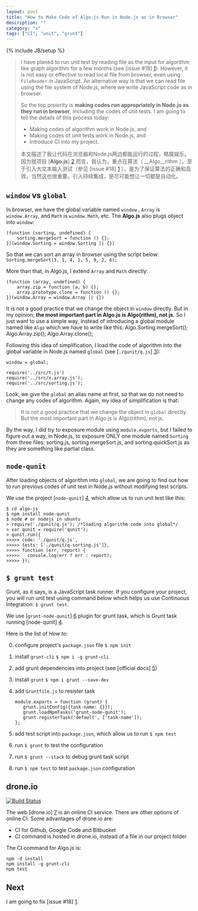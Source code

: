 ```yaml
---
layout: post
title: "How to Make Code of Algo.js Run in Node.js as in Browser"
description: ""
category: "x"
tags: ["CI", "unit", "grunt"]
---
```

{% include JB/setup %}

> I have planed to run unit test by reading file as the input for algorithm like graph algorithm for a few months (see [issue #18] [1]). However, it is not easy or effective to read local file from browser, even using `FileReader` in JavaScript. An alternative way is that we can read file  using the file system of Node.js, where we write JavaScript code as in browser.
>
> So the top proiority is __making codes run appropriately in Node.js as they run in browser__, including the codes of unit tests. I am going to tell the details of this process today:
>
> * Making codes of algorithm work in Node.js, and
> * Making codes of unit tests work in Node.js, and
> * Introduce CI into my project.
>
>
> 本文描述了我让代码在浏览器和Node.js两边都能运行的过程，略属娱乐。因为就项目 [__Algo.js__] [2] 而言，我认为，重点在算法（ __Algo__rithm ）。至于引入大文本输入测试（参见 [issue #18] [1] ），是为了保证算法的正确和高效，当然这也很重要。引入持续集成，是尽可能想让一切都是自动化。

<!--more-->

## `window` vs `global`
In browser, we have the global variable named `window` , `Array` is `window.Array`, and `Math` is `window.Math`, etc. The __Algo.js__ also plugs object into `window`: 

    (function (sorting, undefined) {
        sorting.mergeSort = function () {};
    })(window.Sorting = window.Sorting || {})

So that we can sort an array in browser using the script below: 
`Sorting.mergeSort(3, 1, 4, 1, 5, 9, 2, 6);`

More than that, in Algo.js, I extend `Array` and `Math` directly:

    (function (array, undefined) {
        array.zip = function (a, b) {};	
        array.prototype.clone = function () {};
    })(window.Array = window.Array || {})

It is not a good practice that we change the object in `window` directly. But in my opinion, __the most important part in Algo.js is Algo(rithm), not js.__ So I just want to use a simple way, instead of introducing a global module named like `Algo` which we have to write like this:
    Algo.Sorting.mergeSort();
    Algo.Array.zip();
    Algo.Array.clone();

Following this idea of simplification, I load the code of algorithm into the global variable in Node.js named `global` (see [`./qunit/q.js`] [3]):

    window = global;
    
    require('../src/t.js')
    require('../src/x.array.js');
    require('../src/sorting.js');

Look, we give the `global` an alias name at first, so that we do not need to change any codes of algorithm. Again, my idea of simplification is that: 
> It is not a good practice that we change the object in `global` directly. But the most important part in Algo.js is Algo(rithm), not js.

By the way, I did try to exposure module using `module.exports`, but I failed to figure out a way, in Node.js, to exposure ONLY one module named `Sorting` from three files: sorting.js, sorting.mergeSort.js, and sorting.quickSort.js as they are something like partial class.

## `node-qunit`
After loading objects of algorithm into `global`, we are going to find out how to run previous codes of unit test in Node.js without modifying test scripts.

We use the project [`node-qunit`] [4], which allow us to run unit test like this:

    $ cd algo-js
    $ npm install node-qunit
    $ node # or nodejs in ubuntu
    > require('./qunit/q.js'); /*loading algorithm code into global*/
    > var qunit = require('qunit');
    > qunit.run({
    >>>>> code: './qunit/q.js',
    >>>>> tests: ['./qunit/q-sorting.js']},
    >>>>> function (err, report) {
    >>>>> 	console.log(err ? err : report);
    >>>>> });

## `$ grunt test`
Grunt, as it says, is a JavaScript task runner. If you configure your project, you will run unit test using command below which helps us use Continuous Integration:
`$ grunt test`.

We use [`grunt-node-qunit`] [6] plugin for grunt task, which is Grunt task running [node-qunit] [4].

Here is the list of _How to_:

0. configure project's `package.json` file
  `$ npm init`
0. install `grunt-cli`
  `$ npm i -g grunt-cli`
0. add grunt dependencies into project (see [official docs] [5])
0. install `grunt`
  `$ npm i grunt --save-dev`
0. add `Gruntfile.js` to resister task

       module.exports = function (grunt) {
          grunt.initConfig({task-name: {}});
          grunt.loadNpmTasks('grunt-node-qunit');
          grunt.registerTask('default', ['task-name']);
       };
       
0. add test script into `package.json`, which allow us to run `$ npm test`
0. run `$ grunt` to test the configuration
0. run `$ grunt --stack` to debug grunt task script
0. run `$ npm test` to test `package.json` configuration

## drone.io
[![Build Status](https://drone.io/github.com/scotv/algo-js/status.png)](https://drone.io/github.com/scotv/algo-js/latest)

The web [drone.io] [7] is an online CI service. There are other options of online CI.
Some advantages of drone.io are:

* CI for Github, Google Code and Bitbucket
* CI command is hosted in drone.io, instead of a file in our project folder

The CI command for Algo.js is: 

    npm -d install
    npm install -g grunt-cli
    npm test

## Next
I am going to fix [issue #18] [1].

[1]: https://github.com/scotv/algo-js/issues/18 "issue #18"
[2]: https://github.com/scotv/algo-js "Algo.js"
[3]: https://github.com/scotv/algo-js/blob/master/qunit/q.js "a file named q.js"
[4]: https://github.com/kof/node-qunit "node-qunit, Port of QUnit unit testing framework to nodejs"
[5]: http://gruntjs.com/getting-started#package.json "grunt configuration on package.json"
[6]: https://npmjs.org/package/grunt-node-qunit "Grunt task running node-qnuit"
[7]: https://drone.io/ "drone.io"